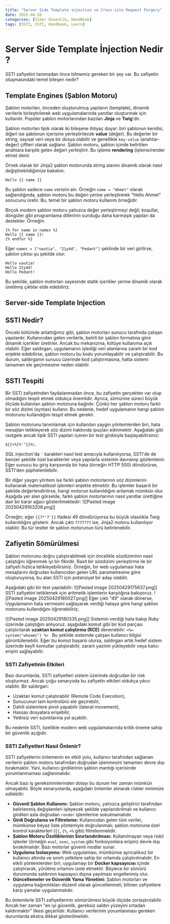 ```yaml
---
title: "Server Side Template injection ve Cross-site Request Forgery"
date: 2025-04-26
categories: [Siber Güvenlik, HandBook]
tags: [SSTI, CSTI, Handbook, Learn]
---
```


# Server Side Template İnjection Nedir ?
SSTI zafiyetini tanımadan önce bilmemiz gereken bir şey var. Bu zafiyetin oluşmasındaki temel bileşen nedir?

## Template Engines (Şablon Motoru)

Şablon motorları, önceden oluşturulmuş yapıların (template), dinamik verilerle birleştirilerek web uygulamalarında yanıtlar oluşturmak için kullanılır. Popüler şablon motorlarından bazıları **Jinja** ve **Twig**'dir.

Şablon motorları tipik olarak iki bileşene ihtiyaç duyar: biri şablonun kendisi, diğeri ise şablonun içerisine yerleştirilecek **value** (değer). Bu değerler bir string, sayısal veri veya bir dosya olabilir ve genellikle `key-value` (anahtar-değer) çiftleri olarak sağlanır. Şablon motoru, şablon içinde belirtilen anahtara karşılık gelen değeri yerleştirir. Bu işleme **rendering** (işleme/render etme) denir.

Örnek olarak bir Jinja2 şablon motorunda string alanını dinamik olarak nasıl değiştirebildiğimize bakalım:

```Jinja2
Hello {{ name }}
```

Bu şablon sadece `name` verisini alır. Örneğin `name = "Ahmet"` olarak sağlandığında, şablon motoru bu değeri yerine yerleştirerek "Hello Ahmet" sonucunu üretir. Bu, temel bir şablon motoru kullanım örneğidir.

Birçok modern şablon motoru yalnızca değer yerleştirmeyi değil; koşullar, döngüler gibi programlama dillerinin sunduğu daha karmaşık yapıları da destekler. Örneğin:

```Jinja2
{% for name in names %}
Hello {{ name }}!
{% endfor %}
```

Eğer `names = ["vautia", "21y4d", "Pedant"]` şeklinde bir veri girilirse, şablon çıktısı şu şekilde olur:

```nginx
Hello vautia!
Hello 21y4d!
Hello Pedant!
```
Bu şekilde, şablon motorları sayesinde statik içerikler yerine dinamik olarak üretilmiş çıktılar elde edebiliriz.

## Server-side Template Injection

## SSTI Nedir?

Önceki bölümde anlattığımız gibi, şablon motorları sunucu tarafında çalışan yapılardır. Kullanıcıdan gelen verilerle, belirli bir şablon formatına göre dinamik içerikler üretirler. Ancak bu mekanizma, kötüye kullanıma açık olabilir. Eğer saldırgan, uygulamanın işlediği veri alanlarına zararlı bir kod enjekte edebilirse, şablon motoru bu kodu yorumlayabilir ve çalıştırabilir. Bu durum, saldırganın sunucu üzerinde kod çalıştırmasına, hatta sistemi tamamen ele geçirmesine neden olabilir.

## SSTI Tespiti

Bir SSTI zafiyetinden faydalanmadan önce, bu zafiyetin gerçekten var olup olmadığını tespit etmek oldukça önemlidir. Ayrıca, sömürme süreci büyük ölçüde kullanılan şablon motoruna bağlıdır. Çünkü her şablon motoru farklı bir söz dizimi (syntax) kullanır. Bu nedenle, hedef uygulamanın hangi şablon motorunu kullandığını tespit etmek gerekir.

Şablon motorunu tanımlamak için kullanılan yaygın yöntemlerden biri, hata mesajları tetikleyerek söz dizimi hakkında ipuçları edinmektir. Aşağıdaki gibi rastgele ancak tipik SSTI yapıları içeren bir test girdisiyle başlayabilirsiniz:

```Jinja2
${{<%[%'"}}%\.
```

SQL injection'da `'` karakteri nasıl test amacıyla kullanılıyorsa, SSTI'de de benzer şekilde özel karakterler veya yapılarla sistemin davranışı gözlemlenir. Eğer sunucu bu giriş karşısında bir hata (örneğin HTTP 500) döndürürse, SSTI'den şüphelenilebilir.

Bir diğer yaygın yöntem ise farklı şablon motorlarının söz dizimlerini kullanarak matematiksel işlemleri enjekte etmektir. Bu işlemler başarılı bir şekilde değerlendirilirse, hangi motorun kullanıldığını anlamak mümkün olur.
Aşağıda yer alan görselde, farklı şablon motorlarının nasıl yanıtlar ürettiğine dair bir karar ağacı gösterilmektedir:
![[Pasted image 20250429163208.png]]

Örneğin; eğer `{{7*'7'}}` ifadesi 49 döndürüyorsa bu büyük olasılıkla Twig kullanıldığını gösterir. Ancak çıktı `7777777` ise, Jinja2 motoru kullanılıyor olabilir. Bu tür testler ile şablon motorunun türü belirlenebilir.


## Zafiyetin Sömürülmesi
Şablon motorunu doğru çalıştırabilmek için öncelikle sözdiziminin nasıl çalıştığını öğrenmek iyi bir fikirdir. Basit bir sözdizimi yerleştirme ile bir zafiyeti hızlıca tetikleyebilirsiniz. Örneğin, bir web uygulaması hata mesajlarını doğrudan kullanıcıdan gelen URL parametresine göre oluşturuyorsa, bu alan SSTI için potansiyel bir aday olabilir.

Aşağıdaki gibi bir test yapılabilir:
![[Pasted image 20250429175637.png]]
SSTI zafiyetini tetiklemek için aritmetik işlemlerin karşılığına bakıyoruz. 
![[Pasted image 20250429180027.png]]
Eğer çıktı "49" olarak dönerse, Uygulamanın hata vermesini sağlayarak verdiği hataya göre hangi şablon motorunu kullandığını öğrenebiliriz;

![[Pasted image 20250429180335.png]]
Sistemin verdiği hata bakıp Ruby üzerinde çalıştığını anlıyoruz. aşağıdaki komut gibi bir kod parçası çalıştırılarak **uzaktan komut çalıştırma (RCE)** denenebilir:
`<%= system("whoami") %> `
Bu şekilde sistemde çalışan kullanıcı bilgisi görüntülenebilir. Eğer bu komut başarılı olursa, saldırgan artık hedef sistem üzerinde keyfi komutlar çalıştırabilir, zararlı yazılım yükleyebilir veya kalıcı erişim sağlayabilir.

### SSTI Zafiyetinin Etkileri

Bazı durumlarda, SSTI zafiyetleri sistem üzerinde doğrudan bir risk oluşturmaz. Ancak çoğu senaryoda bu zafiyetin etkileri oldukça yıkıcı olabilir. Bir saldırgan:

- Uzaktan komut çalıştırabilir (Remote Code Execution),
- Sunucunun tam kontrolünü ele geçirebilir,
- Dahili sistemlere pivot yapabilir (lateral movement),
- Hassas dosyalara erişebilir,
- Yetkisiz veri sızıntılarına yol açabilir.

Bu nedenle SSTI, özellikle modern web uygulamalarında kritik öneme sahip bir güvenlik açığıdır.

### SSTI Zafiyetleri Nasıl Önlenir?

SSTI zafiyetlerini önlemenin en etkili yolu, kullanıcı tarafından sağlanan verilerin şablon motoru tarafından doğrudan işlenmesini tamamen devre dışı bırakmaktır. Yani, kullanıcı girdilerinin şablon mantığı içerisinde yorumlanmaması sağlanmalıdır.

Ancak bazı iş gereksinimlerinden dolayı bu durum her zaman mümkün olmayabilir. Böyle senaryolarda, aşağıdaki önlemler alınarak riskler minimize edilebilir:

- **Güvenli Şablon Kullanımı:** Şablon motoru, yalnızca geliştirici tarafından belirlenmiş değişkenleri işleyecek şekilde yapılandırılmalı ve kullanıcı girdileri asla doğrudan `render` işlemlerine sokulmamalıdır.
- **Girdi Doğrulama ve Filtreleme:** Kullanıcıdan gelen tüm veriler, mümkünse beyaz liste yöntemiyle doğrulanmalı; şablon motoruna özel kontrol karakterleri (`{{`, `{%`, `<%` gibi) filtrelenmelidir.
- **Şablon Motoru Özelliklerinin Sınırlandırılması:** Kullanılmayan veya riskli işlevler (örneğin `eval`, `exec`, `system` gibi fonksiyonlara erişim) devre dışı bırakılmalıdır. Bazı motorlar güvenli modlar sunar.
- **Uygulama İzolasyonu:** Web uygulaması, mümkünse ayrıcalıksız bir kullanıcı altında ve sınırlı yetkilere sahip bir ortamda çalıştırılmalıdır. En etkili yöntemlerden biri, uygulamayı bir **Docker kapsayıcısı** içinde çalıştırarak, yürütme ortamını izole etmektir. Böylece bir sömürü durumunda saldırının kapsayıcı dışına yayılması engellenmiş olur.
- **Güncellemeler ve Güvenlik Yama Yönetimi:** Şablon motorları ve uygulama bağımlılıkları düzenli olarak güncellenmeli, bilinen zafiyetlere karşı yamalar uygulanmalıdır.

Bu önlemlerle SSTI zafiyetlerinin sömürülmesi büyük ölçüde zorlaştırılabilir. Ancak her zaman "en iyi güvenlik, gereksiz saldırı yüzeyini ortadan kaldırmaktır" ilkesi geçerlidir. Kullanıcı verilerinin yorumlanması gereken durumlarda ekstra dikkat gösterilmelidir.
